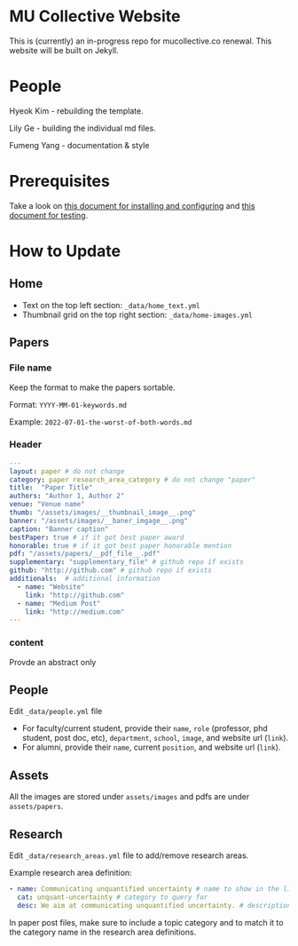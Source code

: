 # MU Collective Website

This is (currently) an in-progress repo for mucollective.co renewal. This website will be built on Jekyll.

# People

Hyeok Kim - rebuilding the template.

Lily Ge - building the individual md files.

Fumeng Yang - documentation & style

# Prerequisites

Take a look on [this document for installing and configuring](https://docs.github.com/en/pages/setting-up-a-github-pages-site-with-jekyll) and [this document for testing](https://docs.github.com/en/pages/setting-up-a-github-pages-site-with-jekyll/testing-your-github-pages-site-locally-with-jekyll).

# How to Update

## Home

- Text on the top left section: `_data/home_text.yml`
- Thumbnail grid on the top right section: `_data/home-images.yml`

## Papers

### File name

Keep the format to make the papers sortable.

Format: `YYYY-MM-01-keywords.md`

Example: `2022-07-01-the-worst-of-both-words.md`

### Header

```yml
---
layout: paper # do not change
category: paper research_area_category # do not change "paper"
title:  "Paper Title"
authors: "Author 1, Author 2"
venue: "Venue name"
thumb: "/assets/images/__thumbnail_image__.png"
banner: "/assets/images/__baner_imgage__.png"
caption: "Banner caption"
bestPaper: true # if it got best paper award
honorable: true # if it got best paper honorable mention
pdf: "/assets/papers/__pdf_file__.pdf"
supplementary: "supplementary_file" # github repo if exists
github: "http://github.com" # github repo if exists
additionals:  # additional information
  - name: "Website"
    link: "http://github.com"
  - name: "Medium Post"
    link: "http://medium.com"
---
```

### content

Provde an abstract only

## People

Edit `_data/people.yml` file

- For faculty/current student, provide their `name`, `role` (professor, phd student, post doc, etc), `department`, `school`, `image`, and website url (`link`).
- For alumni, provide their `name`, current `position`, and website url (`link`).

## Assets

All the images are stored under `assets/images` and pdfs are under `assets/papers`.

## Research

Edit `_data/research_areas.yml` file to add/remove research areas.

Example research area definition:

```yaml
- name: Communicating unquantified uncertainty # name to show in the list
  cat: unquant-uncertainty # category to query for
  desc: We aim at communicating unquantified uncertainty. # description
```


In paper post files, make sure to include a topic category and to match it to the category name in the research area definitions.